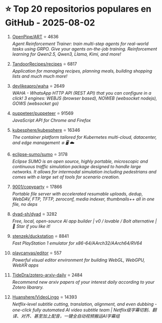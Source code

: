 # ⭐ Top 20 repositorios populares en GitHub - 2025-08-02

1. [OpenPipe/ART](https://github.com/OpenPipe/ART) ⭐ 4636  
   _Agent Reinforcement Trainer: train multi-step agents for real-world tasks using GRPO. Give your agents on-the-job training. Reinforcement learning for Qwen2.5, Qwen3, Llama, Kimi, and more!_

2. [TandoorRecipes/recipes](https://github.com/TandoorRecipes/recipes) ⭐ 6817  
   _Application for managing recipes, planning meals, building shopping lists and much much more!_

3. [devlikeapro/waha](https://github.com/devlikeapro/waha) ⭐ 2649  
   _WAHA - WhatsApp HTTP API (REST API) that you can configure in a click! 3 engines: WEBJS (browser based), NOWEB (websocket nodejs), GOWS (websocket go)_

4. [puppeteer/puppeteer](https://github.com/puppeteer/puppeteer) ⭐ 91569  
   _JavaScript API for Chrome and Firefox_

5. [kubesphere/kubesphere](https://github.com/kubesphere/kubesphere) ⭐ 16346  
   _The container platform tailored for Kubernetes multi-cloud, datacenter, and edge management ⎈ 🖥 ☁️_

6. [eclipse-sumo/sumo](https://github.com/eclipse-sumo/sumo) ⭐ 3178  
   _Eclipse SUMO is an open source, highly portable, microscopic and continuous traffic simulation package designed to handle large networks. It allows for intermodal simulation including pedestrians and comes with a large set of tools for scenario creation._

7. [9001/copyparty](https://github.com/9001/copyparty) ⭐ 17866  
   _Portable file server with accelerated resumable uploads, dedup, WebDAV, FTP, TFTP, zeroconf, media indexer, thumbnails++ all in one file, no deps_

8. [dyad-sh/dyad](https://github.com/dyad-sh/dyad) ⭐ 3282  
   _Free, local, open-source AI app builder | v0 / lovable / Bolt alternative | 🌟 Star if you like it!_

9. [stenzek/duckstation](https://github.com/stenzek/duckstation) ⭐ 8841  
   _Fast PlayStation 1 emulator for x86-64/AArch32/AArch64/RV64_

10. [playcanvas/editor](https://github.com/playcanvas/editor) ⭐ 557  
   _Powerful visual editor environment for building WebGL, WebGPU, WebXR apps_

11. [TideDra/zotero-arxiv-daily](https://github.com/TideDra/zotero-arxiv-daily) ⭐ 2484  
   _Recommend new arxiv papers of your interest daily according to your Zotero libarary._

12. [Huanshere/VideoLingo](https://github.com/Huanshere/VideoLingo) ⭐ 14393  
   _Netflix-level subtitle cutting, translation, alignment, and even dubbing - one-click fully automated AI video subtitle team | Netflix级字幕切割、翻译、对齐、甚至加上配音，一键全自动视频搬运AI字幕组_


<!-- Última actualización: 2025-08-02T08:05:26.398182 UTC -->